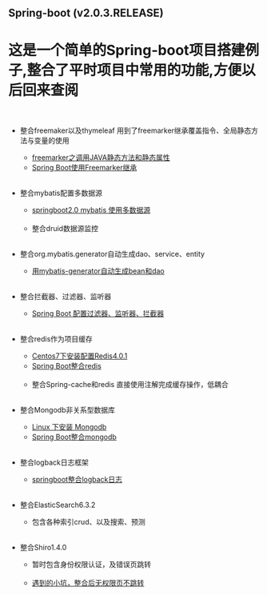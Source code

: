 Spring-boot  (v2.0.3.RELEASE)
--
# 这是一个简单的Spring-boot项目搭建例子,整合了平时项目中常用的功能,方便以后回来查阅<br><br>

* 整合freemaker以及thymeleaf 用到了freemarker继承覆盖指令、全局静态方法与变量的使用<br>

  * [freemarker之调用JAVA静态方法和静态属性](https://blog.csdn.net/u014512645/article/details/51240492)<br>
  * [Spring Boot使用Freemarker继承](https://www.cnblogs.com/gantoday/p/7854096.html)<br><br>
  
* 整合mybatis配置多数据源<br>

  * [springboot2.0 mybatis 使用多数据源](https://winterchen.com/2018/05/30/spring-boot-mybatis-mutil-database/)<br><br>
  * 整合druid数据源监控<br><br>
  
* 整合org.mybatis.generator自动生成dao、service、entity<br>

  * [用mybatis-generator自动生成bean和dao](https://blog.csdn.net/u011493599/article/details/53928379)<br><br>
  
* 整合拦截器、过滤器、监听器<br>

  * [Spring Boot 配置过滤器、监听器、拦截器](https://blog.csdn.net/gfd54gd5f46/article/details/75022305)<br><br>
  
* 整合redis作为项目缓存<br>

  * [Centos7下安装配置Redis4.0.1](https://blog.csdn.net/u011342403/article/details/78572313)<br>
  * [Spring Boot整合redis](https://blog.csdn.net/qq_28009065/article/details/79062130)<br><br>
  * 整合Spring-cache和redis 直接使用注解完成缓存操作，低耦合<br><br>
  
* 整合Mongodb非关系型数据库<br>

  * [Linux 下安装 Mongodb](https://www.cnblogs.com/grimm/p/5301135.html)<br>
  * [Spring Boot整合mongodb](https://blog.csdn.net/yuanhenglizhen110/article/details/78586626)<br><br>
  
* 整合logback日志框架<br>

  * [springboot整合logback日志](https://blog.csdn.net/zl_1079167478/article/details/72396066)<br><br>
  
* 整合ElasticSearch6.3.2<br>

   * 包含各种索引crud、以及搜索、预测<br><br>
   
 * 整合Shiro1.4.0<br>

   * 暂时包含身份权限认证，及错误页跳转<br><br>
   * [遇到的小坑，整合后无权限页不跳转](https://blog.csdn.net/qq_19301269/article/details/78615134)<br><br>
